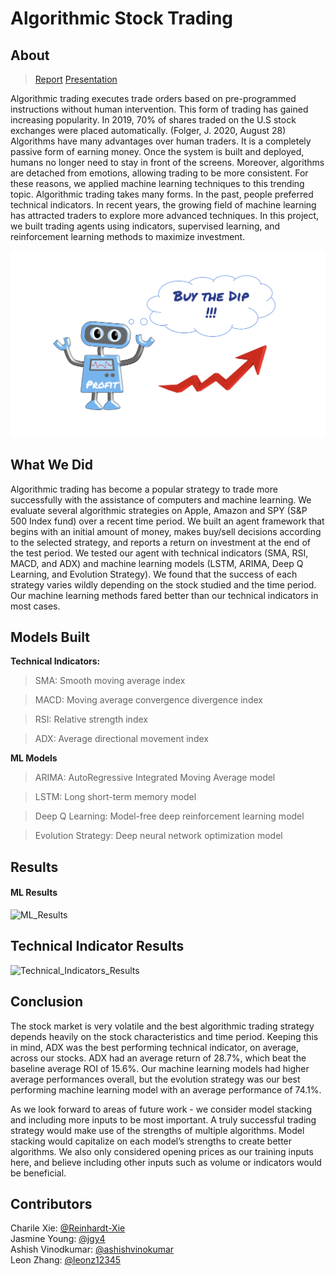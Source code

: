 # Algorithmic Stock Trading

## About

> [Report](https://github.com/leonz12345/Algorithmic_Stock_Trading/blob/master/Writeup/IDS%20705%20Final%20Report.pdf)
> [Presentation](https://www.youtube.com/watch?v=fZhkb52XwrM&ab_channel=AshishVinodkumar)

Algorithmic trading executes trade orders based on pre-programmed instructions without human intervention. This form of trading has gained increasing popularity. In 2019, 70% of shares traded on the U.S stock exchanges were placed automatically. (Folger, J. 2020, August 28)
Algorithms have many advantages over human traders. It is a completely passive form of earning money. Once the system is built and deployed, humans no longer need to stay in front of the screens. Moreover, algorithms are detached from emotions, allowing trading to be more consistent. For these reasons, we applied machine learning techniques to this trending topic.
Algorithmic trading takes many forms. In the past, people preferred technical indicators. In recent years, the growing field of machine learning has attracted traders to explore more advanced techniques. In this project, we built trading agents using indicators, supervised learning, and reinforcement learning methods to maximize investment.

![Cover_Page](https://github.com/leonz12345/Algorithmic_Stock_Trading/blob/master/Writeup/algorithmic_stock_trading.png?raw=true)

## What We Did

Algorithmic trading has become a popular strategy to trade more successfully with the assistance of computers and machine learning. We evaluate several algorithmic strategies on Apple, Amazon and SPY (S&P 500 Index fund) over a recent time period. We built an agent framework that begins with an initial amount of money, makes buy/sell decisions according to the selected strategy, and reports a return on investment at the end of the test period. We tested our agent with technical indicators (SMA, RSI, MACD, and ADX) and machine learning models (LSTM, ARIMA, Deep Q Learning, and Evolution Strategy). We found that the success of each strategy varies wildly depending on the stock studied and the time period.  Our machine learning methods fared better than our technical indicators in most cases.

## Models Built

**Technical Indicators:**

> SMA: Smooth moving average index

> MACD: Moving average convergence divergence index

> RSI: Relative strength index

> ADX: Average directional movement index

**ML Models**

> ARIMA: AutoRegressive Integrated Moving Average model

> LSTM: Long short-term memory model

> Deep Q Learning: Model-free deep reinforcement learning model

> Evolution Strategy: Deep neural network optimization model

## Results

#### ML Results

![ML_Results](https://user-images.githubusercontent.com/26104722/115993182-4ba7ff80-a5ef-11eb-939d-4270cc69115f.png)


## Technical Indicator Results

![Technical_Indicators_Results](https://user-images.githubusercontent.com/26104722/115993137-126f8f80-a5ef-11eb-8c36-1edf28094201.png)


## Conclusion

The stock market is very volatile and the best algorithmic trading strategy depends heavily on the stock characteristics and time period.  Keeping this in mind, ADX was the best performing technical indicator, on average, across our stocks.  ADX had an average return of 28.7%, which beat the baseline average ROI of 15.6%.  Our machine learning models had higher average performances overall, but the evolution strategy was our best performing machine learning model with an average performance of 74.1%.

As we look forward to areas of future work - we consider model stacking and including more inputs to be most important. A truly successful trading strategy would make use of the strengths of multiple algorithms.  Model stacking would capitalize on each model’s strengths to create better algorithms.  We also only considered opening prices as our training inputs here, and believe including other inputs such as volume or indicators would be beneficial.

## Contributors
Charile Xie: [@Reinhardt-Xie](https://github.com/Reinhardt-Xie)   <br />
Jasmine Young: [@jgy4](https://github.com/jgy4)   <br />
Ashish Vinodkumar: [@ashishvinokumar](https://github.com/ashishvinodkumar)   <br />
Leon Zhang: [@leonz12345](https://github.com/leonz12345)   <br />
